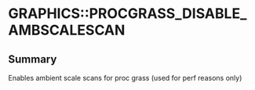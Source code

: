# GRAPHICS::PROCGRASS_DISABLE_AMBSCALESCAN

## Summary
Enables ambient scale scans for proc grass (used for perf reasons only)
